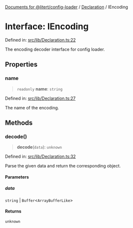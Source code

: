 [Documents for @litert/config-loader](../../index.md) / [Declaration](../index.md) / IEncoding

# Interface: IEncoding

Defined in: [src/lib/Declaration.ts:22](https://github.com/litert/config-loader.js/blob/master/src/lib/Declaration.ts#L22)

The encoding decoder interface for config loader.

## Properties

### name

> `readonly` **name**: `string`

Defined in: [src/lib/Declaration.ts:27](https://github.com/litert/config-loader.js/blob/master/src/lib/Declaration.ts#L27)

The name of the encoding.

## Methods

### decode()

> **decode**(`data`): `unknown`

Defined in: [src/lib/Declaration.ts:32](https://github.com/litert/config-loader.js/blob/master/src/lib/Declaration.ts#L32)

Parse the given data and return the corresponding object.

#### Parameters

##### data

`string` | `Buffer`\<`ArrayBufferLike`\>

#### Returns

`unknown`
